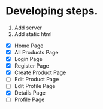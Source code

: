 # Developing steps.

1. Add server
2. Add static html

-   [x] Home Page
-   [x] All Products Page
-   [x] Login Page
-   [x] Register Page
-   [x] Create Product Page
-   [ ] Edit Product Page
-   [ ] Edit Profile Page
-   [x] Details Page
-   [ ] Profile Page
